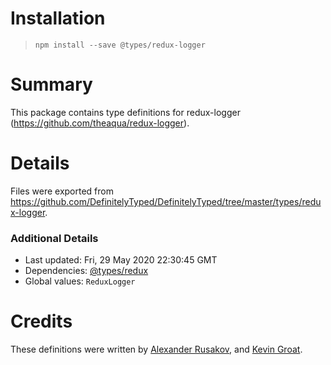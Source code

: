 # Installation
> `npm install --save @types/redux-logger`

# Summary
This package contains type definitions for redux-logger (https://github.com/theaqua/redux-logger).

# Details
Files were exported from https://github.com/DefinitelyTyped/DefinitelyTyped/tree/master/types/redux-logger.

### Additional Details
 * Last updated: Fri, 29 May 2020 22:30:45 GMT
 * Dependencies: [@types/redux](https://npmjs.com/package/@types/redux)
 * Global values: `ReduxLogger`

# Credits
These definitions were written by [Alexander Rusakov](https://github.com/arusakov), and [Kevin Groat](https://github.com/kgroat).
